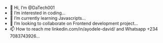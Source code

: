 - 👋 Hi, I’m @DaTech001
- 👀 I’m interested in coding...
- 🌱 I’m currently learning Javascripts...
- 💞️ I’m looking to collaborate on Frontend development project...
- 📫 How to reach me linkedin.com/in/ayodele-david/ and Whatsapp +234 7083743926...

<!---
DaTech001/DaTech001 is a ✨ special ✨ repository because its `README.md` (this file) appears on your GitHub profile.
You can click the Preview link to take a look at your changes.
--->
